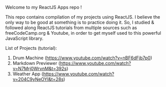 Welcome to my ReactJS Apps repo !

This repo contains compilation of my projects using ReactJS. I believe the only way to be good at something is to practice doing it.
So, I studied & followed along ReactJS tutorials from multiple sources such as freeCodeCamp.org & Youtube, in order to get myself used to this powerful JavaScript library.

List of Projects (tutorial): 
1. Drum Machine (https://www.youtube.com/watch?v=nBF6dFjb7p0)
2. Markdown Previewer (https://www.youtube.com/watch?v=N7Mrj0WrvnM&t=392s)
3. Weather App (https://www.youtube.com/watch?v=204C9yNeOYI&t=28s)

